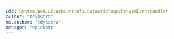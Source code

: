 ```yaml
---
uid: System.Web.UI.WebControls.DataGridPageChangedEventHandler
author: "tdykstra"
ms.author: "tdykstra"
manager: "wpickett"
---
```

